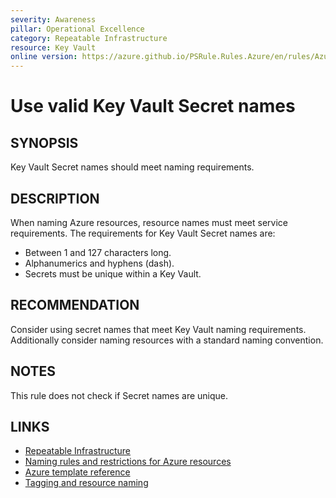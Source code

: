 ```yaml
---
severity: Awareness
pillar: Operational Excellence
category: Repeatable Infrastructure
resource: Key Vault
online version: https://azure.github.io/PSRule.Rules.Azure/en/rules/Azure.KeyVault.SecretName/
---
```


# Use valid Key Vault Secret names

## SYNOPSIS

Key Vault Secret names should meet naming requirements.

## DESCRIPTION

When naming Azure resources, resource names must meet service requirements.
The requirements for Key Vault Secret names are:

- Between 1 and 127 characters long.
- Alphanumerics and hyphens (dash).
- Secrets must be unique within a Key Vault.

## RECOMMENDATION

Consider using secret names that meet Key Vault naming requirements.
Additionally consider naming resources with a standard naming convention.

## NOTES

This rule does not check if Secret names are unique.

## LINKS

- [Repeatable Infrastructure](https://docs.microsoft.com/azure/architecture/framework/devops/automation-infrastructure)
- [Naming rules and restrictions for Azure resources](https://docs.microsoft.com/azure/azure-resource-manager/management/resource-name-rules#microsoftkeyvault)
- [Azure template reference](https://docs.microsoft.com/azure/templates/microsoft.keyvault/vaults/secrets)
- [Tagging and resource naming](https://docs.microsoft.com/azure/architecture/framework/devops/app-design#tagging-and-resource-naming)
